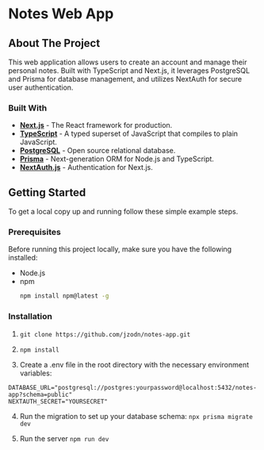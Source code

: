 # Notes Web App

## About The Project
This web application allows users to create an account and manage their personal notes. Built with TypeScript and Next.js, it leverages PostgreSQL and Prisma for database management, and utilizes NextAuth for secure user authentication.

### Built With
- **[Next.js](https://nextjs.org/)** - The React framework for production.
- **[TypeScript](https://www.typescriptlang.org/)** - A typed superset of JavaScript that compiles to plain JavaScript.
- **[PostgreSQL](https://www.postgresql.org/)** - Open source relational database.
- **[Prisma](https://www.prisma.io/)** - Next-generation ORM for Node.js and TypeScript.
- **[NextAuth.js](https://next-auth.js.org/)** - Authentication for Next.js.

## Getting Started

To get a local copy up and running follow these simple example steps.

### Prerequisites

Before running this project locally, make sure you have the following installed:
- Node.js
- npm
  ```sh
  npm install npm@latest -g

### Installation

1. ```git clone https://github.com/jzodn/notes-app.git```

2. ```npm install```

3. Create a .env file in the root directory with the necessary environment variables:
```
DATABASE_URL="postgresql://postgres:yourpassword@localhost:5432/notes-app?schema=public"
NEXTAUTH_SECRET="YOURSECRET"
```

4. Run the migration to set up your database schema:
```npx prisma migrate dev```

5. Run the server
```npm run dev```